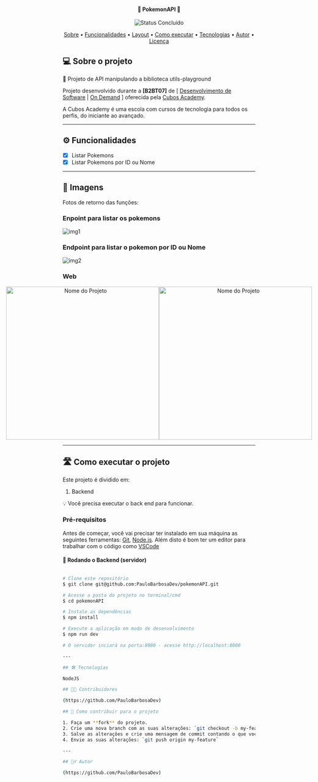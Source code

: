 


<h4 align="center"> 
	🚧 PokemonAPI 🚧
</h4>

<p align="center">
	<img alt="Status Concluído" src="https://img.shields.io/badge/STATUS-CONCLU%C3%8DDO-brightgreen">
</p>

<p align="center">
 <a href="#-sobre-o-projeto">Sobre</a> •
 <a href="#-funcionalidades">Funcionalidades</a> •
 <a href="#-layout">Layout</a> • 
 <a href="#-como-executar-o-projeto">Como executar</a> • 
 <a href="#-tecnologias">Tecnologias</a> • 
 <a href="#-autor">Autor</a> • 
 <a href="#user-content--licença">Licença</a>
</p>


## 💻 Sobre o projeto

📄 Projeto de API manipulando a biblioteca utils-playground


Projeto desenvolvido durante a **[B2BT07]** de [ [Desenvolvimento de Software](https://cubos.academy/cursos/desenvolvimento-de-software-v2) | [On Demand](https://cubos.academy/cubosondemand) ] oferecida pela [Cubos Academy](https://cubos.academy/).

A Cubos Academy é uma escola com cursos de tecnologia para todos os perfis, do iniciante ao avançado.

---

## ⚙️ Funcionalidades

  - [x] Listar Pokemons
  - [x] Listar Pokemons por ID ou Nome

---

## 🎨 Imagens

Fotos de retorno das funções:

### Enpoint para listar os pokemons

![img1](https://github.com/PauloBarbosaDev/pokemonAPI/assets/110968903/a60220d0-2787-436a-a8ee-790e7070c5b7)


### Endpoint para listar o pokemon por ID ou Nome

![img2](https://github.com/PauloBarbosaDev/pokemonAPI/assets/110968903/33cf80e7-e5c8-4dfb-9270-2ce9f9eefc3f)


### Web

<p align="center" style="display: flex; align-items: flex-start; justify-content: center;">
  <img alt="Nome do Projeto" title="Nome do Projeto" src="assets/LightMode.png" width="400px">

  <img alt="Nome do Projeto" title="Nome do Projeto" src="assets/DarkMode.png" width="400px">
</p>

---

## 🛣️ Como executar o projeto

Este projeto é dividido em:

1. Backend

💡 Você precisa executar o back end para funcionar.

### Pré-requisitos

Antes de começar, você vai precisar ter instalado em sua máquina as seguintes ferramentas:
[Git](https://git-scm.com), [Node.js](https://nodejs.org/en/). 
Além disto é bom ter um editor para trabalhar com o código como [VSCode](https://code.visualstudio.com/)

#### 🎲 Rodando o Backend (servidor)

```bash

# Clone este repositório
$ git clone git@github.com:PauloBarbosaDev/pokemonAPI.git

# Acesse a pasta do projeto no terminal/cmd
$ cd pokemonAPI

# Instale as dependências
$ npm install

# Execute a aplicação em modo de desenvolvimento
$ npm run dev

# O servidor inciará na porta:8000 - acesse http://localhost:8000

---

## 🛠 Tecnologias

NodeJS

## 👨‍💻 Contribuidores

(https://github.com/PauloBarbosaDev)

## 💪 Como contribuir para o projeto

1. Faça um **fork** do projeto.
2. Crie uma nova branch com as suas alterações: `git checkout -b my-feature`
3. Salve as alterações e crie uma mensagem de commit contando o que você fez: `git commit -m "feature: My new feature"`
4. Envie as suas alterações: `git push origin my-feature`

---

## 🧙‍♂️ Autor

(https://github.com/PauloBarbosaDev)
